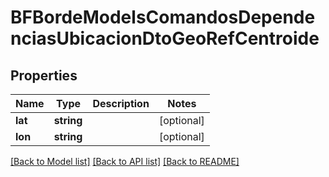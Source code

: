 # BFBordeModelsComandosDependenciasUbicacionDtoGeoRefCentroide

## Properties
Name | Type | Description | Notes
------------ | ------------- | ------------- | -------------
**lat** | **string** |  | [optional] 
**lon** | **string** |  | [optional] 

[[Back to Model list]](../../README.md#documentation-for-models) [[Back to API list]](../../README.md#documentation-for-api-endpoints) [[Back to README]](../../README.md)

